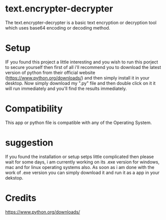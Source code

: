 # text.encrypter-decrypter
The text.encrypter-decrypter is a basic text encryption or decryption tool which uses base64 encoding or decoding method.

# Setup

IF you found this project a little interesting and you wish to run this porject to secure yourself then first of all i'll recommend you to download the latest version of python from their official website (https://www.python.org/downloads/) and then simply install it in your desktop. Now simply download my ".py" file and then double click on it it will run immediately and you'll find the results immediately.

# Compatibility

This app or python file is compatible with  any of the Operating System.

# suggestion

If you found the installation or setup setps little complicated then please wait for some days, i am currently working on its .exe version for windows, mac and for linux operating systems also. As soon as i am done with the work of .exe version you can simply download it and run it as a app in your dekstop.

# Credits
https://www.python.org/downloads/

